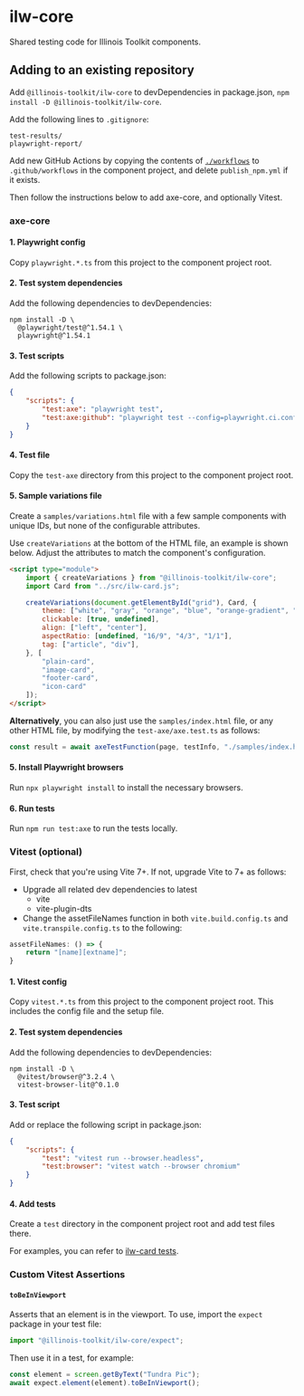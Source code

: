 # ilw-core

Shared testing code for Illinois Toolkit components.

## Adding to an existing repository

Add `@illinois-toolkit/ilw-core` to devDependencies in package.json, `npm install -D @illinois-toolkit/ilw-core`.

Add the following lines to `.gitignore`:

```
test-results/
playwright-report/
```

Add new GitHub Actions by copying the contents of [`./workflows`](./workflows) to `.github/workflows` in the component project,
and delete `publish_npm.yml` if it exists.

Then follow the instructions below to add axe-core, and optionally Vitest.

### axe-core

#### 1. Playwright config

Copy `playwright.*.ts` from this project to the component project root.

#### 2. Test system dependencies

Add the following dependencies to devDependencies:

```
npm install -D \
  @playwright/test@^1.54.1 \
  playwright@^1.54.1
```

#### 3. Test scripts

Add the following scripts to package.json:

```json
{
    "scripts": {
        "test:axe": "playwright test",
        "test:axe:github": "playwright test --config=playwright.ci.config.ts"
    }
}
```

#### 4. Test file

Copy the `test-axe` directory from this project to the component project root.

#### 5. Sample variations file

Create a `samples/variations.html` file with a few sample components with unique IDs, but none of the configurable attributes.

Use `createVariations` at the bottom of the HTML file, an example is shown below. Adjust the attributes
to match the component's configuration.

```html
<script type="module">
    import { createVariations } from "@illinois-toolkit/ilw-core";
    import Card from "../src/ilw-card.js";

    createVariations(document.getElementById("grid"), Card, {
        theme: ["white", "gray", "orange", "blue", "orange-gradient", "blue-gradient"],
        clickable: [true, undefined],
        align: ["left", "center"],
        aspectRatio: [undefined, "16/9", "4/3", "1/1"],
        tag: ["article", "div"],
    }, [
        "plain-card",
        "image-card",
        "footer-card",
        "icon-card"
    ]);
</script>
```

**Alternatively**, you can also just use the `samples/index.html` file, or any other HTML file,
by modifying the `test-axe/axe.test.ts` as follows:

```typescript
const result = await axeTestFunction(page, testInfo, "./samples/index.html");
```

#### 5. Install Playwright browsers

Run `npx playwright install` to install the necessary browsers.

#### 6. Run tests

Run `npm run test:axe` to run the tests locally.

### Vitest (optional)

First, check that you're using Vite 7+. If not, upgrade Vite to 7+ as follows:

- Upgrade all related dev dependencies to latest
    - vite
    - vite-plugin-dts
- Change the assetFileNames function in both `vite.build.config.ts` and `vite.transpile.config.ts` to the following:

```typescript
assetFileNames: () => {
    return "[name][extname]";
}
```

#### 1. Vitest config

Copy `vitest.*.ts` from this project to the component project root. This includes the config
file and the setup file.

#### 2. Test system dependencies

Add the following dependencies to devDependencies:

```
npm install -D \
  @vitest/browser@^3.2.4 \
  vitest-browser-lit@^0.1.0
```

#### 3. Test script

Add or replace the following script in package.json:

```json
{
    "scripts": {
        "test": "vitest run --browser.headless",
        "test:browser": "vitest watch --browser chromium"
    }
}
```

#### 4. Add tests

Create a `test` directory in the component project root and add test files there.

For examples, you can refer to [ilw-card tests](https://github.com/web-illinois/ilw-card/tree/1683db84c6a80958848e37fd10b7f096ded8240f/test).


### Custom Vitest Assertions

#### `toBeInViewport`

Asserts that an element is in the viewport. To use, import the `expect` package in your test file:

```typescript
import "@illinois-toolkit/ilw-core/expect";
```

Then use it in a test, for example:

```typescript
const element = screen.getByText("Tundra Pic");
await expect.element(element).toBeInViewport();
```
